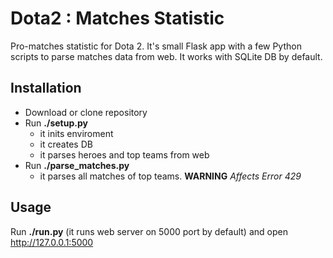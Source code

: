 # Dota2 : Matches Statistic
Pro-matches statistic for Dota 2. It's small Flask app with a few Python scripts to parse matches data from web. It works with SQLite DB by default.

## Installation
* Download or clone repository
* Run **./setup.py** 
	* it inits enviroment
	* it creates DB
	* it parses heroes and top teams from web
* Run **./parse_matches.py** 
	* it parses all matches of top teams. **WARNING** *Affects Error 429*

## Usage
Run **./run.py** (it runs web server on 5000 port by default) and open http://127.0.0.1:5000
